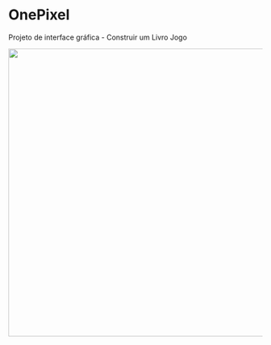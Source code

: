# OnePixel
Projeto de interface gráfica - Construir um Livro Jogo


<p align = "center">
  <img width = "570" src="src/assets/000.png">
 </p>
